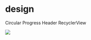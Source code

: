 # design

Circular Progress
Header RecyclerView

<img src=https://user-images.githubusercontent.com/44988459/50553948-e381d100-0cf4-11e9-8f2d-bd5e193a5207.png />
